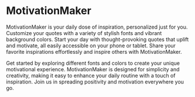 # MotivationMaker

MotivationMaker is your daily dose of inspiration, personalized just for you. Customize your quotes with a variety of stylish fonts and vibrant background colors. Start your day with thought-provoking quotes that uplift and motivate, all easily accessible on your phone or tablet. Share your favorite inspirations effortlessly and inspire others with MotivationMaker.

Get started by exploring different fonts and colors to create your unique motivational experience. MotivationMaker is designed for simplicity and creativity, making it easy to enhance your daily routine with a touch of inspiration. Join us in spreading positivity and motivation everywhere you go.
